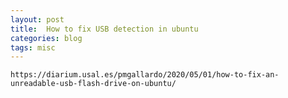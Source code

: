 ```yaml
---
layout: post
title:  How to fix USB detection in ubuntu
categories: blog
tags: misc
---
```


`https://diarium.usal.es/pmgallardo/2020/05/01/how-to-fix-an-unreadable-usb-flash-drive-on-ubuntu/`



